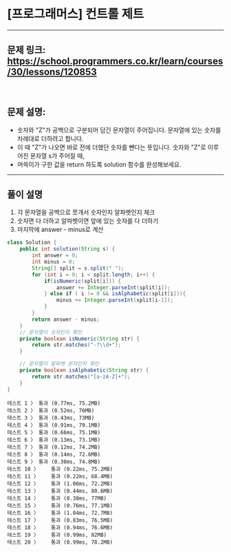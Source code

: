 # [프로그래머스] 컨트롤 제트

---

## 문제 링크: https://school.programmers.co.kr/learn/courses/30/lessons/120853

<br>

## 문제 설명:

- 숫자와 "Z"가 공백으로 구분되어 담긴 문자열이 주어집니다. 문자열에 있는 숫자를 차례대로 더하려고 합니다. 
- 이 때 "Z"가 나오면 바로 전에 더했던 숫자를 뺀다는 뜻입니다. 숫자와 "Z"로 이루어진 문자열 s가 주어질 때, 
- 머쓱이가 구한 값을 return 하도록 solution 함수를 완성해보세요.
---

## 풀이 설명

1. 각 문자열을 공백으로 쪼개서 숫자인지 알파벳인지 체크
2. 숫자면 다 더하고 알파벳이면 앞에 있는 숫자를 다 더하기
3. 마지막에 answer - minus로 계산

```java
class Solution {
    public int solution(String s) {
        int answer = 0;
        int minus = 0;
        String[] split = s.split(" ");
        for (int i = 0; i < split.length; i++) {
            if(isNumeric(split[i])) {
                answer += Integer.parseInt(split[i]);
            } else if ( i != 0 && isAlphabetic(split[i])){
                minus += Integer.parseInt(split[i-1]);
            }
        }
        return answer - minus;
    }
    // 문자열이 숫자인지 확인
    private boolean isNumeric(String str) {
        return str.matches("-?\\d+");
    }

    // 문자열이 알파벳 문자인지 확인
    private boolean isAlphabetic(String str) {
        return str.matches("[a-zA-Z]+");
    }
}
```
```text
테스트 1 〉	통과 (0.77ms, 75.2MB)
테스트 2 〉	통과 (0.52ms, 76MB)
테스트 3 〉	통과 (0.43ms, 73MB)
테스트 4 〉	통과 (0.91ms, 79.1MB)
테스트 5 〉	통과 (0.66ms, 75.1MB)
테스트 6 〉	통과 (0.13ms, 73.1MB)
테스트 7 〉	통과 (0.12ms, 74.2MB)
테스트 8 〉	통과 (0.14ms, 72.6MB)
테스트 9 〉	통과 (0.30ms, 74.8MB)
테스트 10 〉	통과 (0.22ms, 75.2MB)
테스트 11 〉	통과 (0.22ms, 68.4MB)
테스트 12 〉	통과 (1.06ms, 72.2MB)
테스트 13 〉	통과 (0.44ms, 80.6MB)
테스트 14 〉	통과 (0.38ms, 77MB)
테스트 15 〉	통과 (0.76ms, 77.1MB)
테스트 16 〉	통과 (1.04ms, 72.7MB)
테스트 17 〉	통과 (0.83ms, 76.5MB)
테스트 18 〉	통과 (0.94ms, 76.6MB)
테스트 19 〉	통과 (0.99ms, 82MB)
테스트 20 〉	통과 (0.99ms, 78.2MB)
```